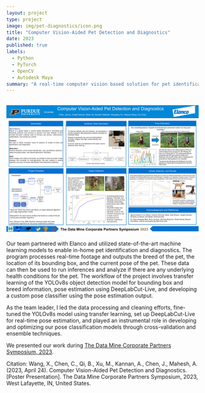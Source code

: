 ```yaml
---
layout: project
type: project
image: img/pet-diagnostics/icon.png
title: "Computer Vision-Aided Pet Detection and Diagnostics"
date: 2023
published: true
labels:
  - Python
  - PyTorch
  - OpenCV
  - Autodesk Maya
summary: "A real-time computer vision based solution for pet identification and pose detection."
---
```


<br>

<img class="img-fluid mx-auto d-block" src="../img/pet-diagnostics/poster.png">

<br>

Our team partnered with Elanco and utilized state-of-the-art machine learning models to enable in-home pet identification and diagnostics. The program processes real-time footage and outputs the breed of the pet, the location of its bounding box, and the current pose of the pet. These data can then be used to run inferences and analyze if there are any underlying health conditions for the pet. The workflow of the project involves transfer learning of the YOLOv8s object detection model for bounding box and breed information, pose estimation using DeepLabCut-Live, and developing a custom pose classifier using the pose estimation output.

As the team leader, I led the data processing and cleaning efforts, fine-tuned the YOLOv8s model using transfer learning, set up DeepLabCut-Live for real-time pose estimation, and played an instrumental role in developing and optimizing our pose classification models through cross-validation and ensemble techniques.

We presented our work during [The Data Mine Corporate Partners Symposium, 2023](https://datamine.purdue.edu/symposium/).

Citation: 
Wang, X., Chen, C., Qi, B., Xu, M., Kannan, A., Chen, J., Mahesh, A. (2023, April 24). Computer Vision-Aided Pet Detection and Diagnostics. [Poster Presentation]. The Data Mine Corporate Partners Symposium, 2023, West Lafayette, IN, United States.
